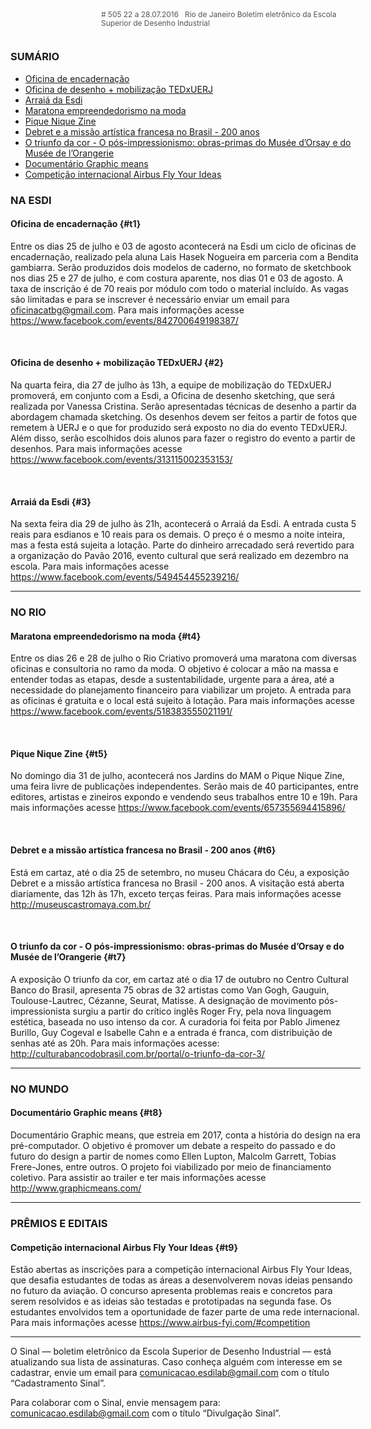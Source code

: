 <!--
---
title: sinal 505 - Esdi
-->
<div style="width:40em;max-width: 40em;margin: 0 auto;" markdown=1>

<div style="background:url(img/selo.png) no-repeat;line-height:1.2em;font-size:0.85em;font-weight:normal;color:#555;padding: 0 0 0 145px;margin:0 0 3em 0;" markdown="1">
# 505
22 a 28.07.2016   Rio de Janeiro   
Boletim eletrônico da Escola Superior de Desenho Industrial
</div>


### SUMÁRIO 

  * [Oficina de encadernação](#t1)
  * [Oficina de desenho + mobilização TEDxUERJ](#t2)
  * [Arraiá da Esdi](#t3)
  * [Maratona empreendedorismo na moda](#t4)
  * [Pique Nique Zine](#t5)
  * [Debret e a missão artística francesa no Brasil - 200 anos](#t6)
  * [O triunfo da cor - O pós-impressionismo: obras-primas do Musée d’Orsay e do Musée de l’Orangerie](#t7)
  * [Documentário Graphic means](#t8)
  * [Competição internacional Airbus Fly Your Ideas](#t9)
  
  
### NA ESDI

#### Oficina de encadernação {#t1}

Entre os dias 25 de julho e 03 de agosto acontecerá na Esdi um ciclo de oficinas de encadernação, realizado pela aluna Lais Hasek Nogueira em parceria com a Bendita gambiarra. Serão produzidos dois modelos de caderno, no formato de sketchbook nos dias 25 e 27 de julho, e com costura aparente, nos dias 01 e 03 de agosto. A taxa de inscrição é de 70 reais por módulo com todo o material incluído. As vagas são limitadas e para se inscrever é necessário enviar um email para oficinacatbg@gmail.com. Para mais informações acesse https://www.facebook.com/events/842700649198387/ 

 

#### Oficina de desenho + mobilização TEDxUERJ {#2}

Na quarta feira, dia 27 de julho às 13h, a equipe de mobilização do TEDxUERJ promoverá, em conjunto com a Esdi, a Oficina de desenho sketching, que será realizada por Vanessa Cristina. Serão apresentadas técnicas de desenho a partir da abordagem chamada sketching. Os desenhos devem ser feitos a partir de fotos que remetem à UERJ e o que for produzido será exposto no dia do evento TEDxUERJ. Além disso, serão escolhidos dois alunos para fazer o registro do evento a partir de desenhos. Para mais informações acesse https://www.facebook.com/events/313115002353153/ 

 

#### Arraiá da Esdi {#3} 

Na sexta feira dia 29 de julho às 21h, acontecerá o Arraiá da Esdi. A entrada custa 5 reais para esdianos e 10 reais para os demais. O preço é o mesmo a noite inteira, mas a festa está sujeita a lotação. Parte do dinheiro arrecadado será revertido para a organização do Pavão 2016, evento cultural que será realizado em dezembro na escola. Para mais informações acesse https://www.facebook.com/events/549454455239216/ 

- - -

### NO RIO 


#### Maratona empreendedorismo na moda {#t4}

Entre os dias 26 e 28 de julho o Rio Criativo promoverá uma maratona com diversas oficinas e consultoria no ramo da moda. O objetivo é colocar a mão na massa e entender todas as etapas, desde a sustentabilidade, urgente para a área, até a necessidade do planejamento financeiro para viabilizar um projeto. A entrada para as oficinas é gratuita e o local está sujeito à lotação. Para mais informações acesse https://www.facebook.com/events/518383555021191/ 

 

#### Pique Nique Zine {#t5}

No domingo dia 31 de julho, acontecerá nos Jardins do MAM o Pique Nique Zine, uma feira livre de publicações independentes. Serão mais de 40 participantes, entre editores, artistas e zineiros expondo e vendendo seus trabalhos entre 10 e 19h. Para mais informações acesse https://www.facebook.com/events/657355694415896/

 

#### Debret e a missão artística francesa no Brasil - 200 anos  {#t6}

Está em cartaz, até o dia 25 de setembro, no museu Chácara do Céu, a exposição Debret e a missão artística francesa no Brasil - 200 anos. A visitação está aberta diariamente, das 12h às 17h, exceto terças feiras. Para mais informações acesse http://museuscastromaya.com.br/ 

 

#### O triunfo da cor - O pós-impressionismo: obras-primas do Musée d’Orsay e do Musée de l’Orangerie  {#t7}

A exposição O triunfo da cor, em cartaz até o dia 17 de outubro no Centro Cultural Banco do Brasil, apresenta 75 obras de 32 artistas como Van Gogh, Gauguin, Toulouse-Lautrec, Cézanne, Seurat, Matisse. A designação de movimento pós-impressionista surgiu a partir do crítico inglês Roger Fry, pela nova linguagem estética, baseada no uso intenso da cor. A curadoria foi feita por Pablo Jimenez Burillo, Guy Cogeval e Isabelle Cahn e a entrada é franca, com distribuição de senhas até as 20h. Para mais informações acesse: http://culturabancodobrasil.com.br/portal/o-triunfo-da-cor-3/ 

- - -

### NO MUNDO

#### Documentário Graphic means {#t8}

Documentário Graphic means, que estreia em 2017, conta a história do design na era pré-computador. O objetivo é promover um debate a respeito do passado e do futuro do design a partir de nomes como Ellen Lupton, Malcolm Garrett, Tobias Frere-Jones, entre outros. O projeto foi viabilizado por meio de financiamento coletivo. Para assistir ao trailer e ter mais informações acesse http://www.graphicmeans.com/ 

- - -

### PRÊMIOS E EDITAIS 

#### Competição internacional Airbus Fly Your Ideas {#t9}

Estão abertas as inscrições para a competição internacional Airbus Fly Your Ideas, que desafia estudantes de todas as áreas a desenvolverem novas ideias pensando no futuro da aviação. O concurso apresenta problemas reais e concretos para serem resolvidos e as ideias são testadas e prototipadas na segunda fase. Os estudantes envolvidos tem a oportunidade de fazer parte de uma rede internacional. Para mais informações acesse https://www.airbus-fyi.com/#competition 


- - -

O Sinal — boletim eletrônico da Escola Superior de Desenho Industrial — está atualizando sua lista de assinaturas. Caso conheça alguém com interesse em se cadastrar, envie um email para comunicacao.esdilab@gmail.com com o título “Cadastramento Sinal”. 

Para colaborar com o Sinal, envie mensagem para: comunicacao.esdilab@gmail.com com o título “Divulgação Sinal”.

</div>

<img src="img/selo.png" style="display:none;opacity:0;width:0;height:0;" />

